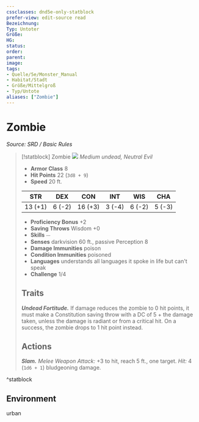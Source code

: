 ```yaml
---
cssclasses: dnd5e-only-statblock
prefer-view: edit-source read
Bezeichnung: 
Typ: Untoter
Größe: 
HG: 
status:
order:
parent:
image: 
tags:
- Quelle/5e/Monster_Manual
- Habitat/Stadt
- Größe/Mittelgroß
- Typ/Untote
aliases: ["Zombie"]
---
```

# Zombie
*Source: SRD / Basic Rules*  

> [!statblock] Zombie
> ![](compendium/bestiary/undead/token/zombie.png#token)
> *Medium undead, Neutral Evil*
> 
> - **Armor Class** 8 
> - **Hit Points** 22 (`3d8 + 9`)
> - **Speed** 20 ft.
> 
> |STR|DEX|CON|INT|WIS|CHA|
> |:---:|:---:|:---:|:---:|:---:|:---:|
> |13 (+1)| 6 (-2)|16 (+3)| 3 (-4)| 6 (-2)| 5 (-3)|
> 
> - **Proficiency Bonus** +2
> - **Saving Throws** Wisdom +0
> - **Skills** ⏤
> - **Senses** darkvision 60 ft., passive Perception 8
> - **Damage Immunities** poison
> - **Condition Immunities** poisoned
> - **Languages** understands all languages it spoke in life but can't speak
> - **Challenge** 1/4
> 
> ## Traits
> 
> ***Undead Fortitude.*** If damage reduces the zombie to 0 hit points, it must make a Constitution saving throw with a DC of 5 + the damage taken, unless the damage is radiant or from a critical hit. On a success, the zombie drops to 1 hit point instead.
> 
> ## Actions
> 
> ***Slam.*** *Melee Weapon Attack:* +3 to hit, reach 5 ft., one target. *Hit:* 4 (`1d6 + 1`) bludgeoning damage.

^statblock

## Environment

urban